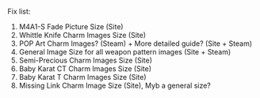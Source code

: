 Fix list:
1) M4A1-S Fade Picture Size (Site)
2) Whittle Knife Charm Images Size (Site)
3) POP Art Charm Images? (Steam) + More detailed guide? (Site + Steam)
4) General Image Size for all weapon pattern images (Site + Steam)
5) Semi-Precious Charm Images Size (Site)
6) Baby Karat CT Charm Images Size (Site)
7) Baby Karat T Charm Images Size (Site)
8) Missing Link Charm Image Size (Site), Myb a general size?